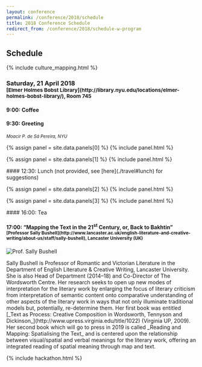 ```yaml
---
layout: conference
permalink: /conference/2018/schedule
title: 2018 Conference Schedule
redirect_from: /conference/2018/schedule-w-program
---
```


## Schedule

{% include culture_mapping.html %} 

<h3>Saturday, 21 April 2018 <br />
<small>[Elmer Holmes Bobst
Library](http://library.nyu.edu/locations/elmer-holmes-bobst-library/), Room
745</small></h3>

<div class="row mb-3">
<div class="col-12">

#### 9:00: Coffee

</div></div>
<div class="row mb-3">
<div class="col-12">

#### 9:30: Greeting
<p class="text-right mb-0"><small><i>Moacir P. de Sá Pereira, NYU</i></small></p>

</div></div>
{% assign panel = site.data.panels[0] %}
{% include panel.html %}

{% assign panel = site.data.panels[1] %}
{% include panel.html %}

<div class="row mb-3">
<div class="col-12">
#### 12:30: Lunch (not provided, see [here](./travel#lunch) for suggestions)
</div></div>

{% assign panel = site.data.panels[2] %}
{% include panel.html %}

{% assign panel = site.data.panels[3] %}
{% include panel.html %}

<div class="row mb-3">
<div class="row mb-3">
<div class="col-12">
#### 16:00: Tea
</div></div>
<div class="row mb-3">
<div class="col-12">
<h4>17:00: “Mapping the Text in the 21<sup>st</sup> Century, or, Back to
Bakhtin”<br><small>[Professor Sally
Bushell](http://www.lancaster.ac.uk/english-literature-and-creative-writing/about-us/staff/sally-bushell),
Lancaster University (UK)</small></h4>
</div></div>
<div class="row mb-3">
<div class="col-3">
<img src="https://i.imgur.com/pf6RDw3.jpg" class="img-thumbnail" alt="Prof. Sally Bushell" />
</div> 
<div class="col-9">
<p class="small">Sally Bushell is Professor of Romantic and Victorian Literature in the Department of English Literature & Creative Writing, Lancaster University. She is also Head of Department (2014–18) and Co-Director of The Wordsworth Centre. Her research seeks to open up new modes of interpretation for the literary
work by enlarging the focus of literary criticism from interpretation of
semantic content onto comparative understanding of other aspects of the
literary work in ways that not only illuminate traditional models but,
potentially, re-determine them.  Her first book was entitled [_Text as Process:
Creative Composition in Wordsworth, Tennyson and
Dickinson_](http://www.upress.virginia.edu/title/1022) (Virginia UP, 2009). 
Her second book which will go to press in 2019 is called _Reading and Mapping:
Spatialising the Text_ and is centered upon the relationship between
visual/spatial and verbal meanings for the literary work, offering an
integrated reading of spatial meaning through map and text. </p>


<!-- She is also -->
<!-- interested in future ways of reading and spatializing literature through the -->
<!-- digital medium and is PI on a major (£900,000) AHRC project: “Creating a -->
<!-- Chronotopic Ground for the Mapping of Literary Texts” (2017-2020) which -->
<!-- enables the generation of a map or spatial visualization out of the text -->
<!-- itself for any work of literature (with or without real-world correspondence) -->
<!-- and adapts gaming platforms to create new ways of reading literature in -->
<!-- digital space that combine text and image in an iterative way. -->

</div></div>

{% include hackathon.html %}
